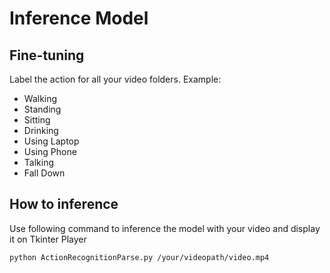 # Inference Model 


## Fine-tuning

Label the action for all your video folders. Example:
- Walking
- Standing
- Sitting
- Drinking
- Using Laptop
- Using Phone
- Talking
- Fall Down 

## How to inference

Use following command to inference the model with your video and display it on Tkinter Player

```
python ActionRecognitionParse.py /your/videopath/video.mp4
```





